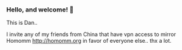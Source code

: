 ### Hello, and welcome! 👋
This is Dan..  

I invite any of my friends from China that have vpn access to mirror Homomm http://homomm.org in favor of everyone else.. thx a lot.


   

